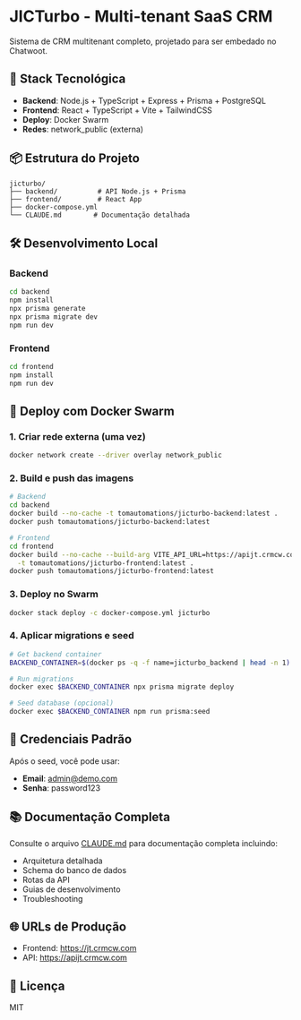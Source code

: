 # JICTurbo - Multi-tenant SaaS CRM

Sistema de CRM multitenant completo, projetado para ser embedado no Chatwoot.

## 🚀 Stack Tecnológica

- **Backend**: Node.js + TypeScript + Express + Prisma + PostgreSQL
- **Frontend**: React + TypeScript + Vite + TailwindCSS
- **Deploy**: Docker Swarm
- **Redes**: network_public (externa)

## 📦 Estrutura do Projeto

```
jicturbo/
├── backend/          # API Node.js + Prisma
├── frontend/         # React App
├── docker-compose.yml
└── CLAUDE.md        # Documentação detalhada
```

## 🛠️ Desenvolvimento Local

### Backend
```bash
cd backend
npm install
npx prisma generate
npx prisma migrate dev
npm run dev
```

### Frontend
```bash
cd frontend
npm install
npm run dev
```

## 🐳 Deploy com Docker Swarm

### 1. Criar rede externa (uma vez)
```bash
docker network create --driver overlay network_public
```

### 2. Build e push das imagens
```bash
# Backend
cd backend
docker build --no-cache -t tomautomations/jicturbo-backend:latest .
docker push tomautomations/jicturbo-backend:latest

# Frontend
cd frontend
docker build --no-cache --build-arg VITE_API_URL=https://apijt.crmcw.com/api \
  -t tomautomations/jicturbo-frontend:latest .
docker push tomautomations/jicturbo-frontend:latest
```

### 3. Deploy no Swarm
```bash
docker stack deploy -c docker-compose.yml jicturbo
```

### 4. Aplicar migrations e seed
```bash
# Get backend container
BACKEND_CONTAINER=$(docker ps -q -f name=jicturbo_backend | head -n 1)

# Run migrations
docker exec $BACKEND_CONTAINER npx prisma migrate deploy

# Seed database (opcional)
docker exec $BACKEND_CONTAINER npm run prisma:seed
```

## 🔐 Credenciais Padrão

Após o seed, você pode usar:
- **Email**: admin@demo.com
- **Senha**: password123

## 📚 Documentação Completa

Consulte o arquivo [CLAUDE.md](./CLAUDE.md) para documentação completa incluindo:
- Arquitetura detalhada
- Schema do banco de dados
- Rotas da API
- Guias de desenvolvimento
- Troubleshooting

## 🌐 URLs de Produção

- Frontend: https://jt.crmcw.com
- API: https://apijt.crmcw.com

## 📝 Licença

MIT
